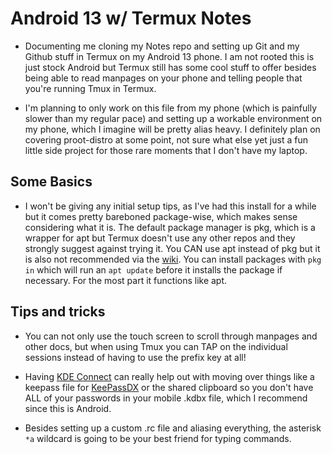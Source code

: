 Android 13 w/ Termux Notes
==========================

* Documenting me cloning my Notes repo and setting up Git and my Github stuff in Termux on my Android 13 phone. I am not rooted this is just stock Android but Termux still has some cool stuff to offer besides being able to read manpages on your phone and telling people that you're running Tmux in Termux.

* I'm planning to only work on this file from my phone (which is painfully slower than my regular pace) and setting up a workable environment on my phone, which I imagine will be pretty alias heavy. I definitely plan on covering proot-distro at some point, not sure what else yet just a fun little side project for those rare moments that I don't have my laptop.


Some Basics
-----------

* I won't be giving any initial setup tips, as I've had this install for a while but it comes pretty bareboned package-wise, which makes sense considering what it is. The default package manager is pkg, which is a wrapper for apt but Termux doesn't use any other repos and they strongly suggest against trying it. You CAN use apt instead of pkg but it is also not recommended via the [wiki](https://wiki.termux.com/wiki/Package_Management). You can install packages with `pkg in` which will run an `apt update` before it installs the package if necessary. For the most part it functions like apt.  


Tips and tricks
---------------

* You can not only use the touch screen to scroll through manpages and other docs, but when using Tmux you can TAP on the individual sessions instead of having to use the prefix key at all!

* Having [KDE Connect](https://f-droid.org/packages/org.kde.kdeconnect_tp/) can really help out with moving over things like a keepass file for [KeePassDX](https://f-droid.org/packages/com.kunzisoft.keepass.libre/) or the shared clipboard so you don't have ALL of your passwords in your mobile .kdbx file, which I recommend since this is Android.

* Besides setting up a custom .rc file and aliasing everything, the asterisk `*a` wildcard is going to be your best friend for typing commands.







